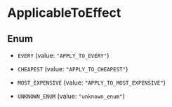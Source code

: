 

# ApplicableToEffect

## Enum


* `EVERY` (value: `"APPLY_TO_EVERY"`)

* `CHEAPEST` (value: `"APPLY_TO_CHEAPEST"`)

* `MOST_EXPENSIVE` (value: `"APPLY_TO_MOST_EXPENSIVE"`)

* `UNKNOWN_ENUM` (value: `"unknown_enum"`)



